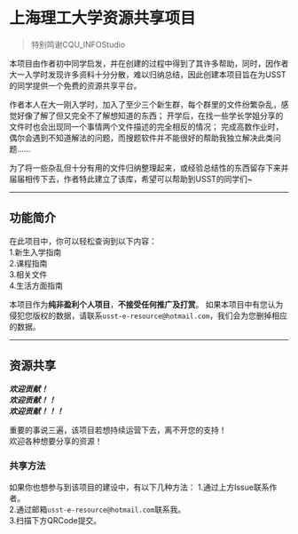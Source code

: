 # 上海理工大学资源共享项目

>特别鸣谢CQU_INFOStudio

本项目由作者初中同学启发，并在创建的过程中得到了其许多帮助，同时，因作者大一入学时发现许多资料十分分散，难以归纳总结，因此创建本项目旨在为USST的同学提供一个免费的资源共享平台。  

作者本人在大一刚入学时，加入了至少三个新生群，每个群里的文件纷繁杂乱，感觉好像了解了但又完全不了解想知道的东西；  开学后，在找一些学长学姐分享的文件时也会出现同一个事情两个文件描述的完全相反的情况；  完成高数作业时，偶尔会遇到不知道解法的问题，而搜题软件并不能很好的帮助我独立解决此类问题......

为了将一些杂乱但十分有用的文件归纳整理起来，或经验总结性的东西留存下来并届届相传下去，作者特此建立了该库，希望可以帮助到USST的同学们~

---

## 功能简介

在此项目中，你可以轻松查询到以下内容：  
1.新生入学指南  
2.课程指南  
3.相关文件  
4.生活方面指南

本项目作为**纯非盈利个人项目**，**不接受任何推广及打赏**。  如果本项目中有您认为侵犯您版权的数据，请联系`usst-e-resource@hotmail.com`，我们会为您删掉相应的数据。

---

## 资源共享

***欢迎贡献！***  
***欢迎贡献！！***  
***欢迎贡献！！！***  

重要的事说三遍，该项目若想持续运营下去，离不开您的支持！  
欢迎各种想要分享的资源！

### 共享方法

如果你也想参与到该项目的建设中，有以下几种方法：
1.通过上方Issue联系作者。  
2.通过邮箱`usst-e-resource@hotmail.com`联系我。  
3.扫描下方QRCode提交。  
